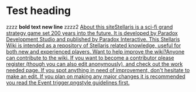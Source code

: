 # Test heading
zzzz
**bold text
new line**
zzzz2
[About this siteStellaris is a sci-fi grand strategy game set 200 years into the future. It is developed by Paradox Development Studio and published by Paradox Interactive. This Stellaris Wiki is intended as a repository of Stellaris related knowledge, useful for both new and experienced players.
Want to help improve the wiki?Anyone can contribute to the wiki. If you want to become a contributor please register (though you can also edit anonymously), and check out the work needed page. If you spot anything in need of improvement, don't hesitate to make an edit. If you plan on making any major changes it is recommended you read the Event trigger.pngstyle guidelines first.
](https://github.com)
